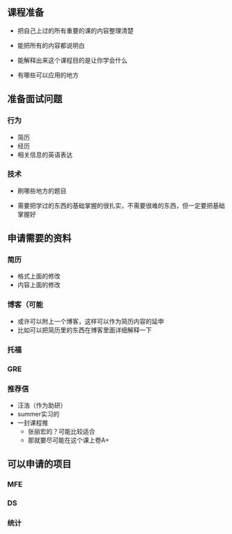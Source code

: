 ## 课程准备

- 把自己上过的所有重要的课的内容整理清楚
- 能把所有的内容都说明白

- 能解释出来这个课程目的是让你学会什么
- 有哪些可以应用的地方



## 准备面试问题

### 行为

- 简历
- 经历
- 相关信息的英语表达

### 技术

- 刷哪些地方的题目

- 需要把学过的东西的基础掌握的很扎实，不需要很难的东西，但一定要把基础掌握好





## 申请需要的资料

### 简历

- 格式上面的修改
- 内容上面的修改

### 博客（可能

- 或许可以附上一个博客，这样可以作为简历内容的延申
- 比如可以把简历里的东西在博客里面详细解释一下

### 托福



### GRE



### 推荐信

- 汪浩（作为助研）
- summer实习的
- 一封课程推
  - 张丽宏的？可能比较适合
  - 那就要尽可能在这个课上卷A+



## 可以申请的项目

### MFE



### DS



### 统计